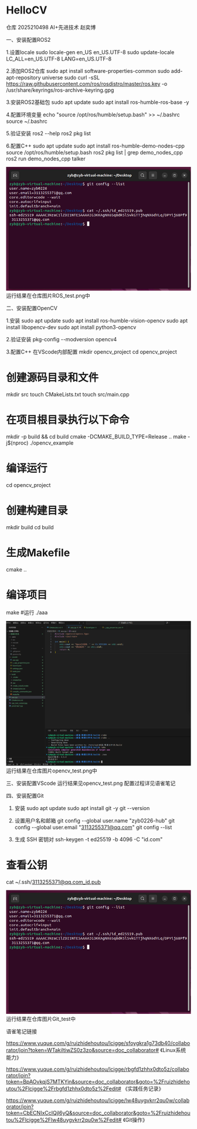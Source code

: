 # HelloCV
仓库
2025210498 AI+先进技术 赵奕博

一、安装配置ROS2

1.设置locale
sudo locale-gen en_US en_US.UTF-8
sudo update-locale LC_ALL=en_US.UTF-8 LANG=en_US.UTF-8

2.添加ROS2仓库
sudo apt install software-properties-common
sudo add-apt-repository universe
sudo curl -sSL https://raw.githubusercontent.com/ros/rosdistro/master/ros.key -o /usr/share/keyrings/ros-archive-keyring.gpg

3.安装ROS2基础包
sudo apt update
sudo apt install ros-humble-ros-base -y

4.配置环境变量
echo "source /opt/ros/humble/setup.bash" >> ~/.bashrc
source ~/.bashrc

5.验证安装
ros2 --help
ros2 pkg list

6.配置C++
sudo apt update
sudo apt install ros-humble-demo-nodes-cpp
source /opt/ros/humble/setup.bash
ros2 pkg list | grep demo_nodes_cpp
ros2 run demo_nodes_cpp talker

![ROS2测试](Git_test.png)
运行结果在仓库图片ROS_test.png中

二、安装配置OpenCV

1.安装
sudo apt update
sudo apt install ros-humble-vision-opencv
sudo apt install libopencv-dev
sudo apt install python3-opencv

2.验证安装
pkg-config --modversion opencv4

3.配置C++
在VScode内部配置
mkdir opencv_project
cd opencv_project
# 创建源码目录和文件
mkdir src
touch CMakeLists.txt
touch src/main.cpp
# 在项目根目录执行以下命令
mkdir -p build && cd build
cmake -DCMAKE_BUILD_TYPE=Release ..
make -j$(nproc)
./opencv_example
# 编译运行
cd opencv_project
# 创建构建目录
mkdir build
cd build
# 生成Makefile
cmake ..
# 编译项目
make
#运行
./aaa

![OpenCV测试](opencv_test.png)
运行结果在仓库图片opencv_test.png中

三、安装配置VScode
运行结果见opencv_test.png
配置过程详见语雀笔记

四、安装配置Git

1. 安装
sudo apt update
sudo apt install git -y
git --version

2. 设置用户名和邮箱
git config --global user.name "zyb0226-hub"
git config --global user.email "3113255371@qq.com"
git config --list

3. 生成 SSH 密钥对
ssh-keygen -t ed25519 -b 4096 -C "id.com"
# 查看公钥
cat ~/.ssh/3113255371@qq.com_id.pub

![Git测试](Git_test.png)
运行结果在仓库图片Git_test中

语雀笔记链接

https://www.yuque.com/g/ruizhidehoutou/lcigge/sfoygkra1g73db40/collaborator/join?token=WTakiltiwZS0z3zo&source=doc_collaborator# 《Linux系统能力》

https://www.yuque.com/g/ruizhidehoutou/lcigge/rbgfd1zhhx0dto5z/collaborator/join?token=BpAOvkqjS7MTKYin&source=doc_collaborator&goto=%2Fruizhidehoutou%2Flcigge%2Frbgfd1zhhx0dto5z%2Fedit# 《实践任务记录》

https://www.yuque.com/g/ruizhidehoutou/lcigge/lw48uygvkrr2qu0w/collaborator/join?token=CbECNIxCcIQjl6yQ&source=doc_collaborator&goto=%2Fruizhidehoutou%2Flcigge%2Flw48uygvkrr2qu0w%2Fedit# 《Git操作》

















